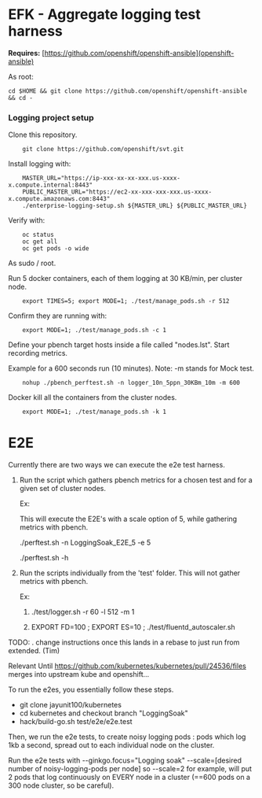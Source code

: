 # EFK - Aggregate logging test harness

**Requires:** [https://github.com/openshift/openshift-ansible](openshift-ansible)

As root:
```
cd $HOME && git clone https://github.com/openshift/openshift-ansible && cd -
```


### Logging project setup

Clone this repository.
```
    git clone https://github.com/openshift/svt.git
```


Install logging with:

```
    MASTER_URL="https://ip-xxx-xx-xx-xxx.us-xxxx-x.compute.internal:8443"
    PUBLIC_MASTER_URL="https://ec2-xx-xxx-xxx-xxx.us-xxxx-x.compute.amazonaws.com:8443"
    ./enterprise-logging-setup.sh ${MASTER_URL} ${PUBLIC_MASTER_URL} 
```


Verify with:

``` 
    oc status
    oc get all 
    oc get pods -o wide
```


As sudo / root.

   Run 5 docker containers, each of them logging at 30 KB/min, per cluster node.
```
    export TIMES=5; export MODE=1; ./test/manage_pods.sh -r 512
```


Confirm they are running with:

```
    export MODE=1; ./test/manage_pods.sh -c 1
```


Define your pbench target hosts inside a file called "nodes.lst".
Start recording metrics.
   
   Example for a 600 seconds run (10 minutes).
   Note: -m stands for Mock test.

```
    nohup ./pbench_perftest.sh -n logger_10n_5ppn_30KBm_10m -m 600
```

Docker kill all the containers from the cluster nodes.
```
    export MODE=1; ./test/manage_pods.sh -k 1
```


# E2E

Currently there are two ways we can execute the e2e test harness.

1. Run the script which gathers pbench metrics for a chosen test and for a given set of cluster nodes.

	Ex:

	  This will execute the E2E's with a scale option of 5, while gathering metrics with pbench.

	  ./perftest.sh -n LoggingSoak_E2E_5 -e 5

	  ./perftest.sh -h

2. Run the scripts individually from the 'test' folder. This will not gather metrics with pbench.

	Ex:
	  1) ./test/logger.sh -r 60 -l 512 -m 1

	  2) EXPORT FD=100 ; EXPORT ES=10 ; ./test/fluentd_autoscaler.sh





TODO:
 . change instructions once this lands in a rebase to just run from extended. (Tim)

Relevant Until https://github.com/kubernetes/kubernetes/pull/24536/files merges into upstream kube and openshift...

To run the e2es, you essentially follow these steps.

- git clone jayunit100/kubernetes
- cd kubernetes and checkout branch "LoggingSoak"
- hack/build-go.sh test/e2e/e2e.test

Then, we run the e2e tests, to create noisy logging pods : pods which log 1kb a second, spread out to each individual node on the cluster.

Run the e2e tests with --ginkgo.focus="Logging soak" --scale=[desired number of noisy-logging-pods per node]
so --scale=2 for example, will put 2 pods that log continuously on EVERY node in a cluster (==600 pods on a 300 node cluster, so be careful).
